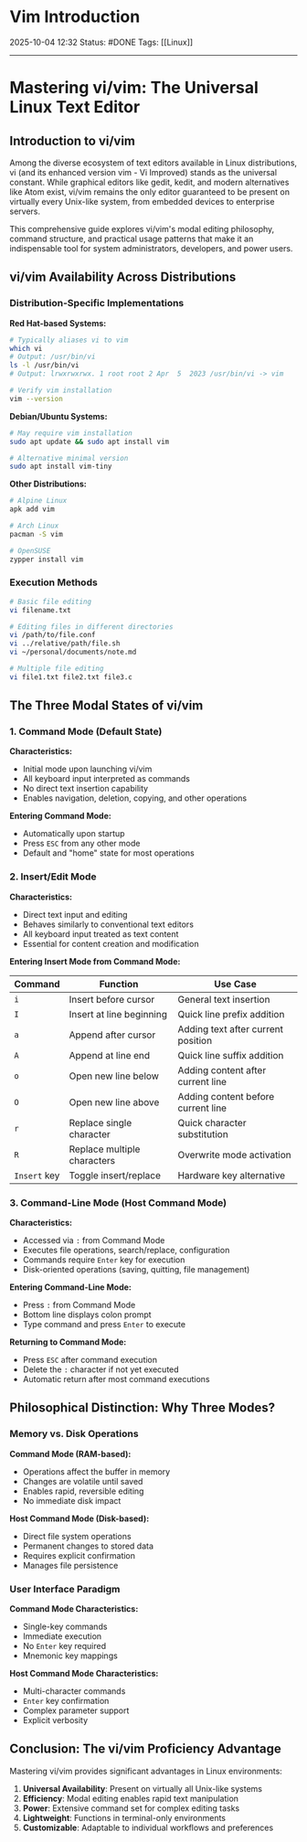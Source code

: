 # Vim Introduction

2025-10-04 12:32
Status: #DONE 
Tags: [[Linux]]

---
# Mastering vi/vim: The Universal Linux Text Editor

## Introduction to vi/vim

Among the diverse ecosystem of text editors available in Linux distributions, vi (and its enhanced version vim - Vi Improved) stands as the universal constant. While graphical editors like gedit, kedit, and modern alternatives like Atom exist, vi/vim remains the only editor guaranteed to be present on virtually every Unix-like system, from embedded devices to enterprise servers.

This comprehensive guide explores vi/vim's modal editing philosophy, command structure, and practical usage patterns that make it an indispensable tool for system administrators, developers, and power users.

## vi/vim Availability Across Distributions

### Distribution-Specific Implementations

**Red Hat-based Systems:**
```bash
# Typically aliases vi to vim
which vi
# Output: /usr/bin/vi
ls -l /usr/bin/vi
# Output: lrwxrwxrwx. 1 root root 2 Apr  5  2023 /usr/bin/vi -> vim

# Verify vim installation
vim --version
```

**Debian/Ubuntu Systems:**
```bash
# May require vim installation
sudo apt update && sudo apt install vim

# Alternative minimal version
sudo apt install vim-tiny
```

**Other Distributions:**
```bash
# Alpine Linux
apk add vim

# Arch Linux
pacman -S vim

# OpenSUSE
zypper install vim
```

### Execution Methods

```bash
# Basic file editing
vi filename.txt

# Editing files in different directories
vi /path/to/file.conf
vi ../relative/path/file.sh
vi ~/personal/documents/note.md

# Multiple file editing
vi file1.txt file2.txt file3.c
```

## The Three Modal States of vi/vim

### 1. Command Mode (Default State)

**Characteristics:**
- Initial mode upon launching vi/vim
- All keyboard input interpreted as commands
- No direct text insertion capability
- Enables navigation, deletion, copying, and other operations

**Entering Command Mode:**
- Automatically upon startup
- Press `ESC` from any other mode
- Default and "home" state for most operations

### 2. Insert/Edit Mode

**Characteristics:**
- Direct text input and editing
- Behaves similarly to conventional text editors
- All keyboard input treated as text content
- Essential for content creation and modification

**Entering Insert Mode from Command Mode:**

| Command | Function | Use Case |
|---------|----------|----------|
| `i` | Insert before cursor | General text insertion |
| `I` | Insert at line beginning | Quick line prefix addition |
| `a` | Append after cursor | Adding text after current position |
| `A` | Append at line end | Quick line suffix addition |
| `o` | Open new line below | Adding content after current line |
| `O` | Open new line above | Adding content before current line |
| `r` | Replace single character | Quick character substitution |
| `R` | Replace multiple characters | Overwrite mode activation |
| `Insert` key | Toggle insert/replace | Hardware key alternative |

### 3. Command-Line Mode (Host Command Mode)

**Characteristics:**
- Accessed via `:` from Command Mode
- Executes file operations, search/replace, configuration
- Commands require `Enter` key for execution
- Disk-oriented operations (saving, quitting, file management)

**Entering Command-Line Mode:**
- Press `:` from Command Mode
- Bottom line displays colon prompt
- Type command and press `Enter` to execute

**Returning to Command Mode:**
- Press `ESC` after command execution
- Delete the `:` character if not yet executed
- Automatic return after most command executions

## Philosophical Distinction: Why Three Modes?

### Memory vs. Disk Operations

**Command Mode (RAM-based):**
- Operations affect the buffer in memory
- Changes are volatile until saved
- Enables rapid, reversible editing
- No immediate disk impact

**Host Command Mode (Disk-based):**
- Direct file system operations
- Permanent changes to stored data
- Requires explicit confirmation
- Manages file persistence

### User Interface Paradigm

**Command Mode Characteristics:**
- Single-key commands
- Immediate execution
- No `Enter` key required
- Mnemonic key mappings

**Host Command Mode Characteristics:**
- Multi-character commands
- `Enter` key confirmation
- Complex parameter support
- Explicit verbosity

## Conclusion: The vi/vim Proficiency Advantage

Mastering vi/vim provides significant advantages in Linux environments:

1. **Universal Availability**: Present on virtually all Unix-like systems
2. **Efficiency**: Modal editing enables rapid text manipulation
3. **Power**: Extensive command set for complex editing tasks
4. **Lightweight**: Functions in terminal-only environments
5. **Customizable**: Adaptable to individual workflows and preferences
